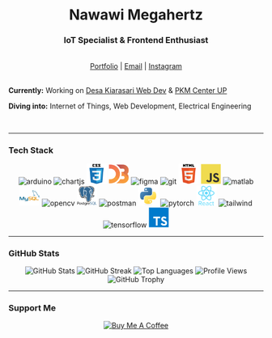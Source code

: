 <div align="center">
  <h1>Nawawi Megahertz</h1>
  <h3>IoT Specialist & Frontend Enthusiast</h3>
</div>

<br />

<div align="center">
  <a href="https://nawawimegahertz.id">Portfolio</a> |
  <a href="mailto:nawawi-repositori@gmail.com">Email</a> |
  <a href="https://instagram.com/achmad.nawawi.ahlan">Instagram</a>
</div>

<br />

**Currently:** Working on [Desa Kiarasari Web Dev](https://desakiarasari.vercel.app) & [PKM Center UP](https://pkmcenter-up.vercel.app)

**Diving into:** Internet of Things, Web Development, Electrical Engineering

<br />

---

### Tech Stack

<div align="center">
  <img src="https://cdn.worldvectorlogo.com/logos/arduino-1.svg" alt="arduino" width="40" height="40" />
  <img src="https://www.chartjs.org/media/logo-title.svg" alt="chartjs" width="40" height="40" />
  <img src="https://raw.githubusercontent.com/devicons/devicon/master/icons/css3/css3-original-wordmark.svg" alt="css3" width="40" height="40" />
  <img src="https://raw.githubusercontent.com/devicons/devicon/master/icons/d3js/d3js-original.svg" alt="d3js" width="40" height="40" />
  <img src="https://www.vectorlogo.zone/logos/figma/figma-icon.svg" alt="figma" width="40" height="40" />
  <img src="https://www.vectorlogo.zone/logos/git-scm/git-scm-icon.svg" alt="git" width="40" height="40" />
  <img src="https://raw.githubusercontent.com/devicons/devicon/master/icons/html5/html5-original-wordmark.svg" alt="html5" width="40" height="40" />
  <img src="https://raw.githubusercontent.com/devicons/devicon/master/icons/javascript/javascript-original.svg" alt="javascript" width="40" height="40" />
  <img src="https://upload.wikimedia.org/wikipedia/commons/2/21/Matlab_Logo.png" alt="matlab" width="40" height="40" />
  <img src="https://raw.githubusercontent.com/devicons/devicon/master/icons/mysql/mysql-original-wordmark.svg" alt="mysql" width="40" height="40" />
  <img src="https://www.vectorlogo.zone/logos/opencv/opencv-icon.svg" alt="opencv" width="40" height="40" />
  <img src="https://raw.githubusercontent.com/devicons/devicon/master/icons/postgresql/postgresql-original-wordmark.svg" alt="postgresql" width="40" height="40" />
  <img src="https://www.vectorlogo.zone/logos/getpostman/getpostman-icon.svg" alt="postman" width="40" height="40" />
  <img src="https://raw.githubusercontent.com/devicons/devicon/master/icons/python/python-original.svg" alt="python" width="40" height="40" />
  <img src="https://www.vectorlogo.zone/logos/pytorch/pytorch-icon.svg" alt="pytorch" width="40" height="40" />
  <img src="https://raw.githubusercontent.com/devicons/devicon/master/icons/react/react-original-wordmark.svg" alt="react" width="40" height="40" />
  <img src="https://www.vectorlogo.zone/logos/tailwindcss/tailwindcss-icon.svg" alt="tailwind" width="40" height="40" />
  <img src="https://www.vectorlogo.zone/logos/tensorflow/tensorflow-icon.svg" alt="tensorflow" width="40" height="40" />
  <img src="https://raw.githubusercontent.com/devicons/devicon/master/icons/typescript/typescript-original.svg" alt="typescript" width="40" height="40" />
</div>

---

### GitHub Stats

<div align="center">
  <img src="https://github-readme-stats.vercel.app/api?username=nawawimegahertz&show_icons=true&locale=en" alt="GitHub Stats" />
  <img src="https://github-readme-streak-stats.herokuapp.com/?user=nawawimegahertz&" alt="GitHub Streak" />
  <img src="https://github-readme-stats.vercel.app/api/top-langs?username=nawawimegahertz&show_icons=true&locale=en&layout=compact" alt="Top Languages" />
  <img src="https://komarev.com/ghpvc/?username=nawawimegahertz&label=Profile%20views&color=0e75b6&style=flat" alt="Profile Views" />
  <img src="https://github-profile-trophy.vercel.app/?username=nawawimegahertz&theme=onedark" alt="GitHub Trophy" />
</div>

---

### Support Me

<div align="center">
  <a href="https://www.buymeacoffee.com/buymeacoffee">
    <img src="https://cdn.buymeacoffee.com/buttons/v2/default-yellow.png" height="50" alt="Buy Me A Coffee" />
  </a>
</div>
